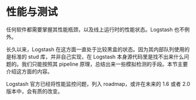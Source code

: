# 性能与测试

任何软件都需要掌握其性能瓶颈，以及线上运行时的性能状态。Logstash 也不例外。

长久以来，Logstash 在这方面一直处于比较黑盒的状态。因为其内部队列使用的是标准的 stud 库，并非自己实现，在 Logstash 本身源代码里是找不出来什么问题的。我们只能按照其 pipeline 原理，总结出来一些模拟检测的手段。本节主要介绍这方面的内容。

Logstash 官方已经将性能监控问题，列入 roadmap，或许在未来的 1.6 或者 2.0 版本中，会有质的改变。
